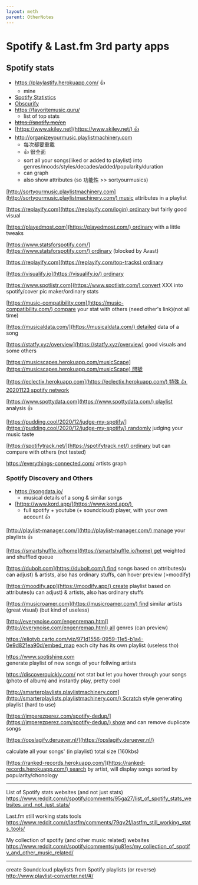 ```yaml
---
layout: meth
parent: OtherNotes
---
```

# Spotify & Last.fm 3rd party apps

## Spotify stats
- <https://playlastify.herokuapp.com/> 👍
	- mine
- [Spotify Statistics](https://spotifystatistics.com/)
- [Obscurify](https://obscurifymusic.com/) 
- <https://favoritemusic.guru/>
	- list of top stats
- ~~<https://spotify.me/en>~~
- [https://www.skiley.net](https://www.skiley.net/) 👍
- <http://organizeyourmusic.playlistmachinery.com>
	- 每次都要重載
	- 👍 很全面
	- sort all your songs(liked or added to playlist) into genres/moods/styles/decades/added/popularity/duration
	- can graph
	- also show attributes (so 功能性 >> sortyourmusics)

[http://sortyourmusic.playlistmachinery.com](http://sortyourmusic.playlistmachinery.com/) music attributes in a playlist

[https://replayify.com](https://replayify.com/login) ordinary but fairly good visual

[https://playedmost.com](https://playedmost.com/) ordinary with a little tweaks

[https://www.statsforspotify.com/](https://www.statsforspotify.com/) ordinary (blocked by Avast)

[https://replayify.com](https://replayify.com/top-tracks) ordinary

[https://visualify.io](https://visualify.io/) ordinary

[https://www.spotlistr.com](https://www.spotlistr.com/) convert XXX into spotify/cover pic maker/ordinary stats

[https://music-compatibility.com](https://music-compatibility.com/) compare your stat with others (need other's link)(not all time)

[https://musicaldata.com/](https://musicaldata.com/) detailed data of a song

[https://statfy.xyz/overview](https://statfy.xyz/overview) good visuals and some others

[https://musicscapes.herokuapp.com/musicScape](https://musicscapes.herokuapp.com/musicScape) 問號

[https://eclectix.herokuapp.com](https://eclectix.herokuapp.com/) 特殊 👍  [20201123 spotify network](https://www.evernote.com/shard/s656/nl/172043268/82fde8e6-0d65-4610-92a3-58c59018e3f2)

[https://www.spottydata.com](https://www.spottydata.com/) playlist analysis 👍

[https://pudding.cool/2020/12/judge-my-spotify/](https://pudding.cool/2020/12/judge-my-spotify/) randomly judging your music taste

[https://spotifytrack.net/](https://spotifytrack.net/) ordinary but can compare with others (not tested)

<https://everythings-connected.com/> artists graph

### Spotify Discovery and Others
- <https://songdata.io/>
	- musical details of a song & similar songs
- [https://www.kord.app/](https://www.kord.app/) 
	- full spotify + youtube (+ soundcloud) player, with your own account 👍

[http://playlist-manager.com/](http://playlist-manager.com/) manage your playlists 👍

[https://smartshuffle.io/home](https://smartshuffle.io/home) get weighted and shuffled queue

[https://dubolt.com](https://dubolt.com/) find songs based on attributes(u can adjust) & artists, also has ordinary stuffs, can hover preview (>moodify)

[https://moodify.app](https://moodify.app/) create playlist based on attributes(u can adjust) & artists, also has ordinary stuffs

[https://musicroamer.com](https://musicroamer.com/) find similar artists (great visual) (but kind of useless)

[http://everynoise.com/engenremap.html](http://everynoise.com/engenremap.html) all genres (can preview)

<https://eliotvb.carto.com/viz/971d1556-0959-11e5-b1a4-0e9d821ea90d/embed_map>
each city has its own playlist (useless tho)

<https://www.spotishine.com>  
generate playlist of new songs of your follwing artists

<https://discoverquickly.com/> 
not stat but let you hover through your songs (photo of album) and instantly play, pretty cool

[http://smarterplaylists.playlistmachinery.com](http://smarterplaylists.playlistmachinery.com/) Scratch style generating playlist (hard to use)

[https://jmperezperez.com/spotify-dedup/](https://jmperezperez.com/spotify-dedup/) show and can remove duplicate songs

[https://opslagify.deruever.nl/](https://opslagify.deruever.nl/)

calculate all your songs' (in playlist) total size (160kbs)

[https://ranked-records.herokuapp.com/](https://ranked-records.herokuapp.com/) search by artist, will display songs sorted by popularity/chonology

---

List of Spotify stats websites (and not just stats)  
<https://www.reddit.com/r/spotify/comments/95ga27/list_of_spotify_stats_websites_and_not_just_stats/>

Last.fm still working stats tools  
<https://www.reddit.com/r/lastfm/comments/79qv2f/lastfm_still_working_stats_tools/>

My collection of spotify (and other music related) websites  
<https://www.reddit.com/r/spotify/comments/gu81es/my_collection_of_spotify_and_other_music_related/>

---

create Soundcloud playlists from Spotify playlists (or reverse)  
<http://www.playlist-converter.net/#/>

